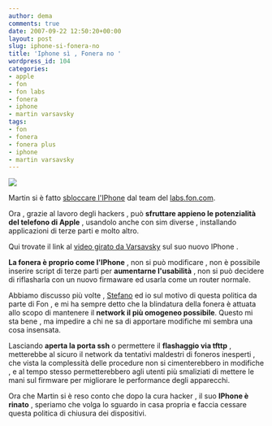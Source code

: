 ```yaml
---
author: dema
comments: true
date: 2007-09-22 12:50:20+00:00
layout: post
slug: iphone-si-fonera-no
title: 'Iphone sì , Fonera no '
wordpress_id: 104
categories:
- apple
- fon
- fon labs
- fonera
- iphone
- martin varsavsky
tags:
- fon
- fonera
- fonera plus
- iphone
- martin varsavsky
---
```


![](http://dema.tv/wp-content/uploads/2007/09/yesno1.jpg)

Martin si è fatto [sbloccare l'IPhone](http://http://english.martinvarsavsky.net/internet-technology/my-iphone-is-now-a-pocketmac.html) dal team del [labs.fon.com](http://labs.fon.com).

Ora , grazie al lavoro degli hackers , può **sfruttare appieno le potenzialità del telefono di Apple** , usandolo anche con  sim diverse , installando applicazioni di terze parti e molto altro.

Qui trovate il link al [video girato da Varsavsky](http://vpod.tv/martinvars/309024) sul suo nuovo IPhone .

**La fonera è proprio come l'IPhone** , non si può modificare , non è possibile inserire script di terze parti per **aumentarne l'usabilità** , non si può decidere di riflasharla con un nuovo firmaware ed usarla come un router normale.

Abbiamo discusso più volte , [Stefano](http://aghenorblog.com) ed io sul motivo di questa politica da parte di Fon , e mi ha sempre detto che la blindatura della fonera è attuata allo scopo di mantenere il **network il più omogeneo possibile**. Questo mi sta bene , ma impedire a chi ne sa di apportare modifiche mi sembra una cosa insensata.

Lasciando **aperta la porta ssh** o permettere il **flashaggio via tfttp** , metterebbe al sicuro il network da tentativi maldestri di foneros inesperti , che vista la complessità delle procedure non si cimenterebbero in modifiche , e al tempo stesso permetterebbero agli utenti più smaliziati di mettere le mani sul firmware per migliorare le performance degli apparecchi.

Ora che Martin si è reso conto che dopo la cura hacker , il suo **IPhone è rinato** , speriamo che volga lo sguardo in casa propria e faccia cessare questa politica di chiusura dei dispositivi.
